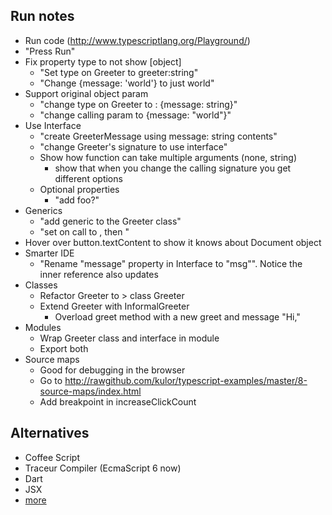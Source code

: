 Run notes
----

* Run code (http://www.typescriptlang.org/Playground/)
* "Press Run"
* Fix property type to not show [object]
    * "Set type on Greeter to greeter:string"
    * "Change {message: 'world'} to just world"
* Support original object param
    * "change type on Greeter to : {message: string}"
    * "change calling param to {message: "world"}"
* Use Interface
    * "create GreeterMessage using message: string contents"
    * "change Greeter's signature to use interface"
    * Show how function can take multiple arguments (none, string)
        * show that when you change the calling signature you get different options
    * Optional properties
        * "add foo?"
* Generics
    * "add generic <T> to the Greeter class"
    * "set <Type> on call to <String>, then <Number>"
* Hover over button.textContent to show it knows about Document object
* Smarter IDE
    * "Rename "message" property in Interface to "msg"". Notice the inner reference also updates
* Classes
    * Refactor Greeter to > class Greeter
    * Extend Greeter with InformalGreeter
        * Overload greet method with a new greet and message "Hi,"
* Modules
    * Wrap Greeter class and interface in module
    * Export both
* Source maps
    * Good for debugging in the browser
    * Go to http://rawgithub.com/kulor/typescript-examples/master/8-source-maps/index.html
    * Add breakpoint in increaseClickCount

Alternatives
----
* Coffee Script
* Traceur Compiler (EcmaScript 6 now)
* Dart
* JSX
* [more](https://github.com/jashkenas/coffee-script/wiki/List-of-languages-that-compile-to-JS)